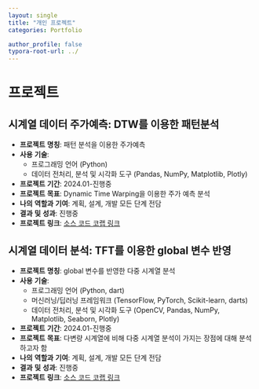 ```yaml
---
layout: single
title: "개인 프로젝트"
categories: Portfolio

author_profile: false
typora-root-url: ../
---
```

# 프로젝트

## 시계열 데이터 주가예측: DTW를 이용한 패턴분석

- **프로젝트** **명칭**: 패턴 분석을 이용한 주가예측
- **사용** **기술**: 
  - 프로그래밍 언어 (Python)
  - 데이터 전처리, 분석 및 시각화 도구 (Pandas, NumPy, Matplotlib, Plotly)
- **프로젝트** **기간**: 2024.01-진행중
- **프로젝트** **목표**: Dynamic Time Warping을 이용한 주가 예측 분석
- **나의** **역할과** **기여**: 계획, 설계, 개발 모든 단계 전담
- **결과** **및** **성과**: 진행중
- **프로젝트** **링크**: <a href="https://product.kyobobook.co.kr/detail/S000212925450" target="_blank">소스 코드 코랩 링크</a>

## 시계열 데이터 분석: TFT를 이용한 global 변수 반영

- **프로젝트** **명칭**: global 변수를 반영한 다중 시계열 분석
- **사용** **기술**:
  - 프로그래밍 언어 (Python, dart)
  - 머신러닝/딥러닝 프레임워크 (TensorFlow, PyTorch, Scikit-learn, darts)
  - 데이터 전처리, 분석 및 시각화 도구 (OpenCV, Pandas, NumPy, Matplotlib, Seaborn, Plotly)
- **프로젝트** **기간**: 2024.01-진행중
- **프로젝트** **목표**: 다변량 시계열에 비해 다중 시계열 분석이 가지는 장점에 대해 분석하고자 함
- **나의** **역할과** **기여**: 계획, 설계, 개발 모든 단계 전담
- **결과** **및** **성과**: 진행중
- **프로젝트** **링크**: <a href="https://product.kyobobook.co.kr/detail/S000212925450" target="_blank">소스 코드 코랩 링크</a>
